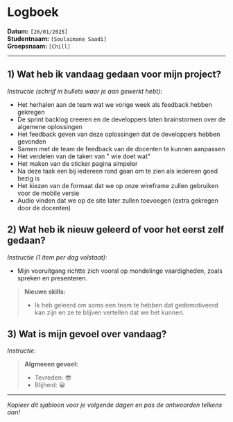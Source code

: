 # Logboek

**Datum:** `[20/01/2025]`  
**Studentnaam:** `[Soulaimane Saadi]`  
**Groepsnaam:** `[Chill]`

---

## 1) Wat heb ik vandaag gedaan voor mijn project?

_Instructie (schrijf in bullets waar je aan gewerkt hebt):_

- Het herhalen aan de team wat we vorige week als feedback hebben gekregen
- De sprint backlog creeren en de developpers laten brainstormen over de algemene oplossingen
- Het feedback geven van deze oplossingen dat de developpers hebben gevonden
- Samen met de team de feedback van de docenten te kunnen aanpassen 
- Het verdelen van de taken van " wie doet wat"
- Het maken van de sticker pagina simpeler
- Na deze taak een bij iedereen rond gaan om te zien als iedereen goed bezig is
- Het kiezen van de formaat dat we op onze wireframe zullen gebruiken voor de mobile versie
- Audio vinden dat we op de site later zullen toevoegen (extra gekregen door de docenten)

## 2) Wat heb ik nieuw geleerd of voor het eerst zelf gedaan?

_Instructie (1 item per dag volstaat):_

- Mijn vooruitgang richtte zich vooral op mondelinge vaardigheden, zoals spreken en presenteren.

> **Nieuwe skills:**
>
> - Ik heb geleerd om soms een team te hebben dat gedemotiveerd kan zijn en ze te blijven vertellen dat we het kunnen.

## 3) Wat is mijn gevoel over vandaag?

_Instructie:_

> **Algmeeen gevoel:**
>
> - Tevreden: 😎
> - Blijheid: 😀

---

_Kopieer dit sjabloon voor je volgende dagen en pas de antwoorden telkens aan!_